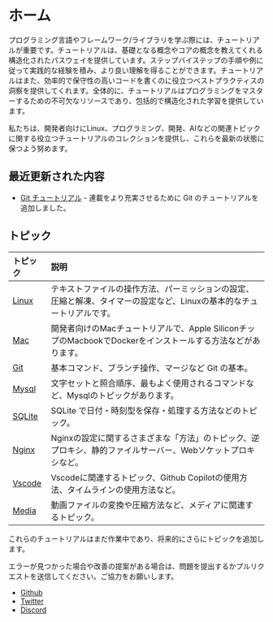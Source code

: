# ホーム

プログラミング言語やフレームワーク/ライブラリを学ぶ際には、チュートリアルが重要です。チュートリアルは、基礎となる概念やコアの概念を教えてくれる構造化されたパスウェイを提供しています。ステップバイステップの手順や例に従って実践的な経験を積み、より良い理解を得ることができます。チュートリアルはまた、効率的で保守性の高いコードを書くのに役立つベストプラクティスの洞察を提供してくれます。全体的に、チュートリアルはプログラミングをマスターするための不可欠なリソースであり、包括的で構造化された学習を提供しています。

私たちは、開発者向けにLinux、プログラミング、開発、AIなどの関連トピックに関する役立つチュートリアルのコレクションを提供し、これらを最新の状態に保つよう努めます。

## 最近更新された内容

- [Git チュートリアル](git/) - 連載をより充実させるために Git のチュートリアルを追加しました。

## トピック

| トピック | 説明 |
| :--- | :--- |
| [Linux](linux/) | テキストファイルの操作方法、パーミッションの設定、圧縮と解凍、タイマーの設定など、Linuxの基本的なチュートリアルです。 |
| [Mac](mac/how-to-use-docker-on-m1-mac.html) | 開発者向けのMacチュートリアルで、Apple SiliconチップのMacbookでDockerをインストールする方法などがあります。 |
| [Git](git/) | 基本コマンド、ブランチ操作、マージなど Git の基本。 |
| [Mysql](mysql/most-used-sql-commands.html) | 文字セットと照合順序、最もよく使用されるコマンドなど、Mysqlのトピックがあります。 |
| [SQLite](sqlite/deal-with-date-time-type-in-sqlite.html) | SQLite で日付・時刻型を保存・処理する方法などのトピック。 |
| [Nginx](nginx/nginx-https-config.html) | Nginxの設定に関するさまざまな「方法」のトピック、逆プロキシ、静的ファイルサーバー、Webソケットプロキシなど。 |
| [Vscode](vscode/copilot-usage-and-shortcut.html) | Vscodeに関連するトピック、Github Copilotの使用方法、タイムラインの使用方法など。 |
| [Media](media/convert-compress-video-via-ffmpeg.html) | 動画ファイルの変換や圧縮方法など、メディアに関連するトピック。 |

これらのチュートリアルはまだ作業中であり、将来的にさらにトピックを追加します。

エラーが見つかった場合や改善の提案がある場合は、問題を提出するかプルリクエストを送信してください。ご協力をお願いします。

- [Github](https://github.com/tinkink-net/tutorials)
- [Twitter](https://twitter.com/tinkink_net)
- [Discord](https://discord.gg/D57Xdz3sNg)
